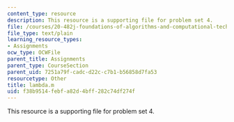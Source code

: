 ```yaml
---
content_type: resource
description: This resource is a supporting file for problem set 4.
file: /courses/20-482j-foundations-of-algorithms-and-computational-techniques-in-systems-biology-spring-2006/f38b9514febfa82d4bff282c74df274f_lambda.m
file_type: text/plain
learning_resource_types:
- Assignments
ocw_type: OCWFile
parent_title: Assignments
parent_type: CourseSection
parent_uid: 7251a79f-cadc-d22c-c7b1-b56858d7fa53
resourcetype: Other
title: lambda.m
uid: f38b9514-febf-a82d-4bff-282c74df274f
---
```

This resource is a supporting file for problem set 4.

